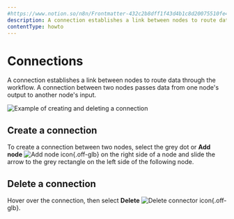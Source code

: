 ```yaml
---
#https://www.notion.so/n8n/Frontmatter-432c2b8dff1f43d4b1c8d20075510fe4
description: A connection establishes a link between nodes to route data through the workflow. 
contentType: howto
---
```


# Connections

A connection establishes a link between nodes to route data through the workflow. A connection between two nodes passes data from one node's output to another node's input.

![Example of creating and deleting a connection](/_images/workflows/components/connections/example.gif)

## Create a connection

To create a connection between two nodes, select the grey dot or **Add node** <span class="n8n-inline-image">![Add node icon](/_images/try-it-out/add-node-small.png){.off-glb}</span> on the right side of a node and slide the arrow to the grey rectangle on the left side of the following node.

## Delete a connection

Hover over the connection, then select **Delete** <span class="n8n-inline-image">![Delete connector icon](/_images/common-icons/delete-connector.png){.off-glb}</span>.


